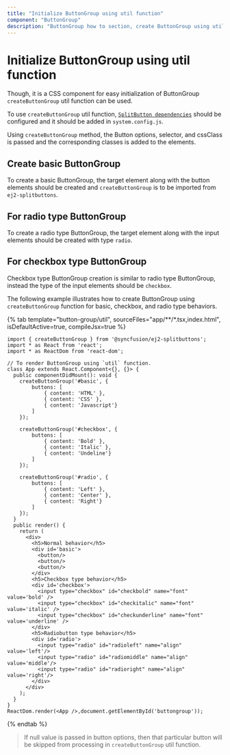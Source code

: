 ```yaml
---
title: "Initialize ButtonGroup using util function"
component: "ButtonGroup"
description: "ButtonGroup how to section, create ButtonGroup using util function, icons, form submit, show selected state on initial render."
---
```


# Initialize ButtonGroup using util function

Though, it is a CSS component for easy initialization of ButtonGroup `createButtonGroup` util function can be used.

To use `createButtonGroup` util function, [`SplitButton dependencies`](./../../split-button/getting-started#dependencies) should be
configured and it should be added in `system.config.js`.

Using `createButtonGroup` method, the Button options, selector, and cssClass is passed and the corresponding classes is added to the
elements.

## Create basic ButtonGroup

To create a basic ButtonGroup, the target element along with the button elements should be created and
`createButtonGroup` is to be imported from `ej2-splitbuttons`.

## For radio type ButtonGroup

To create a radio type ButtonGroup, the target element along with the input elements should be created with type `radio`.

## For checkbox type ButtonGroup

Checkbox type ButtonGroup creation is similar to radio type ButtonGroup, instead the type of the input elements should be `checkbox`.

The following example illustrates how to create ButtonGroup using `createButtonGroup` function for basic, checkbox, and radio
type behaviors.

{% tab template="button-group/util", sourceFiles="app/**/*.tsx,index.html", isDefaultActive=true, compileJsx=true %}

```tsx
import { createButtonGroup } from '@syncfusion/ej2-splitbuttons';
import * as React from 'react';
import * as ReactDom from 'react-dom';

// To render ButtonGroup using `util` function.
class App extends React.Component<{}, {}> {
  public componentDidMount(): void {
    createButtonGroup('#basic', {
        buttons: [
            { content: 'HTML' },
            { content: 'CSS' },
            { content: 'Javascript'}
        ]
    });

    createButtonGroup('#checkbox', {
        buttons: [
            { content: 'Bold' },
            { content: 'Italic' },
            { content: 'Undeline'}
        ]
    });

    createButtonGroup('#radio', {
        buttons: [
            { content: 'Left' },
            { content: 'Center' },
            { content: 'Right'}
        ]
    });
  }
  public render() {
    return (
      <div>
        <h5>Normal behavior</h5>
        <div id='basic'>
          <button/>
          <button/>
          <button/>
        </div>
        <h5>Checkbox type behavior</h5>
        <div id='checkbox'>
          <input type="checkbox" id="checkbold" name="font" value='bold' />
          <input type="checkbox" id="checkitalic" name="font" value='italic' />
          <input type="checkbox" id="checkunderline" name="font" value='underline' />
        </div>
        <h5>Radiobutton type behavior</h5>
        <div id='radio'>
          <input type="radio" id="radioleft" name="align" value='left'/>
          <input type="radio" id="radiomiddle" name="align" value='middle'/>
          <input type="radio" id="radioright" name="align" value='right'/>
        </div>
      </div>
    );
  }
}
ReactDom.render(<App />,document.getElementById('buttongroup'));

```

{% endtab %}

> If null value is passed in button options, then that particular button will be skipped from processing in `createButtonGroup` util function.